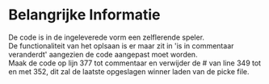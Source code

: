 # Belangrijke Informatie  
De code is in de ingeleverede vorm een zelflerende speler.  
De functionaliteit van het oplsaan is er maar zit in 'is in commentaar veranderdt' aangezien de code aangepast moet worden.  
Maak de code op lijn 377 tot commentaar en verwijder de # van line 349 tot en met 352, dit zal de laatste opgeslagen winner laden van de picke file.  
  
